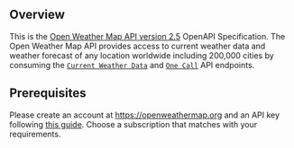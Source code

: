 ## Overview

This is the [Open Weather Map API version 2.5](https://openweathermap.org/) OpenAPI Specification.  The Open Weather Map API provides access to current weather data and weather forecast of any location worldwide including 200,000 cities by consuming the [`Current Weather Data`](https://openweathermap.org/current) and [`One Call`](https://openweathermap.org/api/one-call-api) API endpoints.
## Prerequisites

  Please create an account at https://openweathermap.org and an API key following [this guide](https://openweathermap.org/appid).  Choose a subscription that matches with your requirements.
